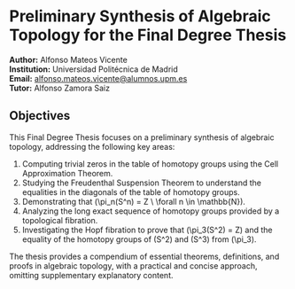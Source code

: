 # Preliminary Synthesis of Algebraic Topology for the Final Degree Thesis

**Author:** Alfonso Mateos Vicente  
**Institution:** Universidad Politécnica de Madrid  
**Email:** alfonso.mateos.vicente@alumnos.upm.es  
**Tutor:** Alfonso Zamora Saiz

## Objectives
This Final Degree Thesis focuses on a preliminary synthesis of algebraic topology, addressing the following key areas:

1. Computing trivial zeros in the table of homotopy groups using the Cell Approximation Theorem.
2. Studying the Freudenthal Suspension Theorem to understand the equalities in the diagonals of the table of homotopy groups.
3. Demonstrating that \(\pi_n(S^n) = Z \ \forall n \in \mathbb{N}\).
4. Analyzing the long exact sequence of homotopy groups provided by a topological fibration.
5. Investigating the Hopf fibration to prove that \(\pi_3(S^2) = Z\) and the equality of the homotopy groups of \(S^2\) and \(S^3\) from \(\pi_3\).

The thesis provides a compendium of essential theorems, definitions, and proofs in algebraic topology, with a practical and concise approach, omitting supplementary explanatory content.
